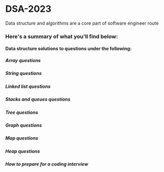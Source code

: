 # DSA-2023
Data structure and algorithms are a core part of software engineer route

### Here's a summary of what you'll find below:

#### Data structure solutions to questions under the following:
##### Array questions
##### String questions
##### Linked list questions
##### Stacks and queues questions
##### Tree questions
##### Graph questions
##### Map questions
##### Heap questions
##### How to prepare for a coding interview
